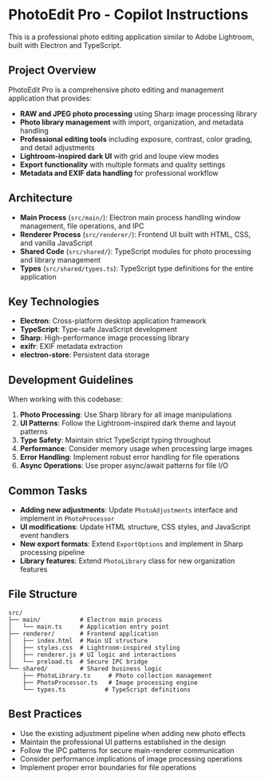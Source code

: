 <!-- Use this file to provide workspace-specific custom instructions to Copilot. For more details, visit https://code.visualstudio.com/docs/copilot/copilot-customization#_use-a-githubcopilotinstructionsmd-file -->

# PhotoEdit Pro - Copilot Instructions

This is a professional photo editing application similar to Adobe Lightroom, built with Electron and TypeScript.

## Project Overview

PhotoEdit Pro is a comprehensive photo editing and management application that provides:

- **RAW and JPEG photo processing** using Sharp image processing library
- **Photo library management** with import, organization, and metadata handling
- **Professional editing tools** including exposure, contrast, color grading, and detail adjustments
- **Lightroom-inspired dark UI** with grid and loupe view modes
- **Export functionality** with multiple formats and quality settings
- **Metadata and EXIF data handling** for professional workflow

## Architecture

- **Main Process** (`src/main/`): Electron main process handling window management, file operations, and IPC
- **Renderer Process** (`src/renderer/`): Frontend UI built with HTML, CSS, and vanilla JavaScript
- **Shared Code** (`src/shared/`): TypeScript modules for photo processing and library management
- **Types** (`src/shared/types.ts`): TypeScript type definitions for the entire application

## Key Technologies

- **Electron**: Cross-platform desktop application framework
- **TypeScript**: Type-safe JavaScript development
- **Sharp**: High-performance image processing library
- **exifr**: EXIF metadata extraction
- **electron-store**: Persistent data storage

## Development Guidelines

When working with this codebase:

1. **Photo Processing**: Use Sharp library for all image manipulations
2. **UI Patterns**: Follow the Lightroom-inspired dark theme and layout patterns
3. **Type Safety**: Maintain strict TypeScript typing throughout
4. **Performance**: Consider memory usage when processing large images
5. **Error Handling**: Implement robust error handling for file operations
6. **Async Operations**: Use proper async/await patterns for file I/O

## Common Tasks

- **Adding new adjustments**: Update `PhotoAdjustments` interface and implement in `PhotoProcessor`
- **UI modifications**: Update HTML structure, CSS styles, and JavaScript event handlers
- **New export formats**: Extend `ExportOptions` and implement in Sharp processing pipeline
- **Library features**: Extend `PhotoLibrary` class for new organization features

## File Structure

```
src/
├── main/           # Electron main process
│   └── main.ts     # Application entry point
├── renderer/       # Frontend application
│   ├── index.html  # Main UI structure
│   ├── styles.css  # Lightroom-inspired styling
│   ├── renderer.js # UI logic and interactions
│   └── preload.ts  # Secure IPC bridge
└── shared/         # Shared business logic
    ├── PhotoLibrary.ts     # Photo collection management
    ├── PhotoProcessor.ts   # Image processing engine
    └── types.ts           # TypeScript definitions
```

## Best Practices

- Use the existing adjustment pipeline when adding new photo effects
- Maintain the professional UI patterns established in the design
- Follow the IPC patterns for secure main-renderer communication
- Consider performance implications of image processing operations
- Implement proper error boundaries for file operations
